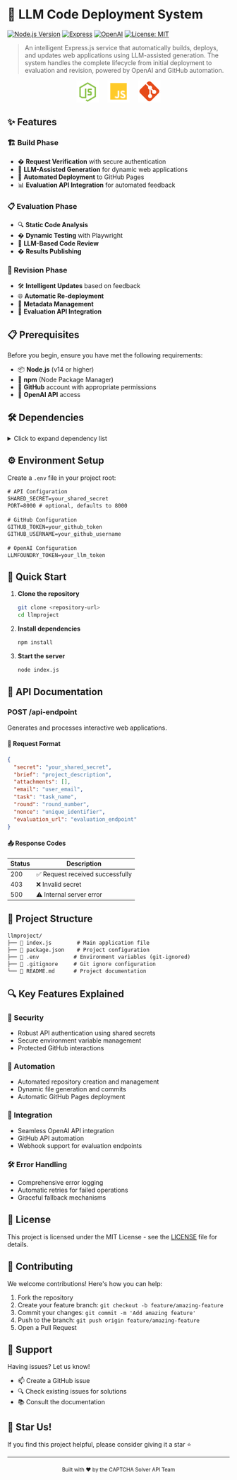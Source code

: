 # 🚀 LLM Code Deployment System

[![Node.js Version](https://img.shields.io/badge/node-%3E%3D14-brightgreen)](https://nodejs.org)
[![Express](https://img.shields.io/badge/express-v5.1.0-blue)](https://expressjs.com/)
[![OpenAI](https://img.shields.io/badge/openai-v6.4.0-orange)](https://openai.com/)
[![License: MIT](https://img.shields.io/badge/License-MIT-yellow.svg)](https://opensource.org/licenses/MIT)

> An intelligent Express.js service that automatically builds, deploys, and updates web applications using LLM-assisted generation. The system handles the complete lifecycle from initial deployment to evaluation and revision, powered by OpenAI and GitHub automation.

<div align="center">
  <img src="https://raw.githubusercontent.com/PKief/vscode-material-icon-theme/main/icons/nodejs.svg" alt="Node.js" width="50"/>
  &nbsp;&nbsp;&nbsp;
  <img src="https://raw.githubusercontent.com/PKief/vscode-material-icon-theme/main/icons/javascript.svg" alt="JavaScript" width="50"/>
  &nbsp;&nbsp;&nbsp;
  <img src="https://raw.githubusercontent.com/PKief/vscode-material-icon-theme/main/icons/git.svg" alt="Git" width="50"/>
</div>

## ✨ Features

### 🏗️ Build Phase
- � **Request Verification** with secure authentication
- 🤖 **LLM-Assisted Generation** for dynamic web applications
- 🚀 **Automated Deployment** to GitHub Pages
- 📊 **Evaluation API Integration** for automated feedback

### 📋 Evaluation Phase
- 🔍 **Static Code Analysis**
- � **Dynamic Testing** with Playwright
- 🧠 **LLM-Based Code Review**
- � **Results Publishing**

### 🔄 Revision Phase
- 🛠️ **Intelligent Updates** based on feedback
- 🌐 **Automatic Re-deployment**
- 📝 **Metadata Management**
- 🔗 **Evaluation API Integration**

## 📋 Prerequisites

Before you begin, ensure you have met the following requirements:

- 📦 **Node.js** (v14 or higher)
- 🔧 **npm** (Node Package Manager)
- 🐙 **GitHub** account with appropriate permissions
- 🔑 **OpenAI API** access

## 🛠️ Dependencies

<details>
<summary>Click to expand dependency list</summary>

| Package | Version | Description |
|---------|---------|-------------|
| @octokit/rest | ^22.0.0 | GitHub API client |
| axios | ^1.12.2 | HTTP client for API requests |
| body-parser | ^2.2.0 | Request body parser |
| dotenv | ^17.2.3 | Environment variables manager |
| express | ^5.1.0 | Web application framework |
| openai | ^6.4.0 | OpenAI API client |

</details>

## ⚙️ Environment Setup

Create a `.env` file in your project root:

```env
# API Configuration
SHARED_SECRET=your_shared_secret
PORT=8000 # optional, defaults to 8000

# GitHub Configuration
GITHUB_TOKEN=your_github_token
GITHUB_USERNAME=your_github_username

# OpenAI Configuration
LLMFOUNDRY_TOKEN=your_llm_token
```

## 🚀 Quick Start

1. **Clone the repository**
   ```bash
   git clone <repository-url>
   cd llmproject
   ```

2. **Install dependencies**
   ```bash
   npm install
   ```

3. **Start the server**
   ```bash
   node index.js
   ```

## 📡 API Documentation

### POST /api-endpoint

Generates and processes interactive web applications.

#### 📝 Request Format
```json
{
  "secret": "your_shared_secret",
  "brief": "project_description",
  "attachments": [],
  "email": "user_email",
  "task": "task_name",
  "round": "round_number",
  "nonce": "unique_identifier",
  "evaluation_url": "evaluation_endpoint"
}
```

#### 📤 Response Codes

| Status | Description |
|--------|-------------|
| 200 | ✅ Request received successfully |
| 403 | ❌ Invalid secret |
| 500 | ⚠️ Internal server error |

## 📁 Project Structure

```
llmproject/
├── 📄 index.js        # Main application file
├── 📄 package.json    # Project configuration
├── 📄 .env           # Environment variables (git-ignored)
├── 📄 .gitignore     # Git ignore configuration
└── 📄 README.md      # Project documentation
```

## 🔍 Key Features Explained

### 🔐 Security
- Robust API authentication using shared secrets
- Secure environment variable management
- Protected GitHub interactions

### 🤖 Automation
- Automated repository creation and management
- Dynamic file generation and commits
- Automatic GitHub Pages deployment

### 🔄 Integration
- Seamless OpenAI API integration
- GitHub API automation
- Webhook support for evaluation endpoints

### 🛠️ Error Handling
- Comprehensive error logging
- Automatic retries for failed operations
- Graceful fallback mechanisms

## 📜 License

This project is licensed under the MIT License - see the [LICENSE](LICENSE) file for details.

## 🤝 Contributing

We welcome contributions! Here's how you can help:

1. Fork the repository
2. Create your feature branch: `git checkout -b feature/amazing-feature`
3. Commit your changes: `git commit -m 'Add amazing feature'`
4. Push to the branch: `git push origin feature/amazing-feature`
5. Open a Pull Request

## 💬 Support

Having issues? Let us know!

- 📫 Create a GitHub issue
- 🔍 Check existing issues for solutions
- 📚 Consult the documentation

## 🌟 Star Us!

If you find this project helpful, please consider giving it a star ⭐️

---

<div align="center">
  <sub>Built with ❤️ by the CAPTCHA Solver API Team</sub>
</div>